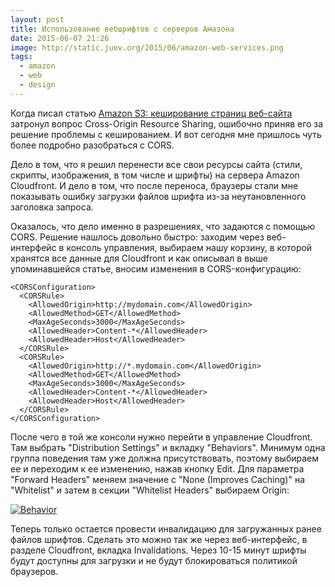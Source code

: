 ```yaml
---
layout: post
title: Использование вебшрифтов с серверов Амазона
date: 2015-06-07 21:26
image: http://static.juev.org/2015/06/amazon-web-services.png
tags:
  - amazon
  - web
  - design
---
```


Когда писал статью [Amazon S3: кеширование страниц веб-сайта](http://www.juev.org/2015/06/01/amazon-cache/) затронул вопрос Cross-Origin Resource Sharing, ошибочно приняв его за решение проблемы с кешированием. И вот сегодня мне пришлось чуть более подробно разобраться с CORS.

Дело в том, что я решил перенести все свои ресурсы сайта (стили, скрипты, изображения, в том числе и шрифты) на сервера Amazon Cloudfront. И дело в том, что после переноса, браузеры стали мне показывать ошибку загрузки файлов шрифта из-за неутановленного заголовка запроса.

Оказалось, что дело именно в разрешениях, что задаются с помощью CORS. Решение нашлось довольно быстро: заходим через веб-интерфейс в консоль управления, выбираем нашу корзину, в которой хранятся все данные для Cloudfront и как описывал в выше упоминавшейся статье, вносим изменения в CORS-конфигурацию:

	<CORSConfiguration>
	  <CORSRule>
		<AllowedOrigin>http://mydomain.com</AllowedOrigin>
		<AllowedMethod>GET</AllowedMethod>
		<MaxAgeSeconds>3000</MaxAgeSeconds>
		<AllowedHeader>Content-*</AllowedHeader>
		<AllowedHeader>Host</AllowedHeader>
	  </CORSRule>
	  <CORSRule>
		<AllowedOrigin>http://*.mydomain.com</AllowedOrigin>
		<AllowedMethod>GET</AllowedMethod>
		<MaxAgeSeconds>3000</MaxAgeSeconds>
		<AllowedHeader>Content-*</AllowedHeader>
		<AllowedHeader>Host</AllowedHeader>
	  </CORSRule>
	</CORSConfiguration>

После чего в той же консоли нужно перейти в управление Cloudfront. Там выбрать "Distribution Settings" и вкладку "Behaviors". Минимум одна группа поведения там уже должна присутствовать, поэтому выбираем ее и переходим к ее изменению, нажав кнопку Edit. Для параметра "Forward Headers" меняем значение с "None (Improves Caching)" на "Whitelist" и затем в секции "Whitelist Headers" выбираем Origin:

[![Behavior](http://static.juev.org/2015/06/behavior-th.png)](http://static.juev.org/2015/06/behavior.png "Behavior")

Теперь только остается провести инвалидацию для загружанных ранее файлов шрифтов. Сделать это можно так же через веб-интерфейс, в разделе Cloudfront, вкладка Invalidations. Через 10-15 минут шрифты будут доступны для загрузки и не будут блокироваться политикой браузеров.

